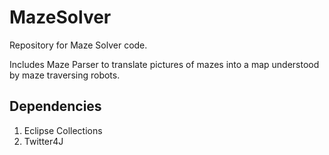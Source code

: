 # MazeSolver

Repository for Maze Solver code.

Includes Maze Parser to translate pictures of mazes into a map understood by maze traversing robots.


## Dependencies

1) Eclipse Collections
2) Twitter4J
